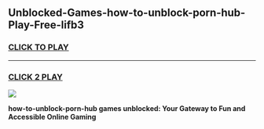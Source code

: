 
## Unblocked-Games-how-to-unblock-porn-hub-Play-Free-lifb3
<h3>
<a href="https://premium76.site?title=how-to-unblock-porn-hub&ref=19M">CLICK TO PLAY</a></h3>
<hr>

<h3>
<a href="https://premium76.site?title=how-to-unblock-porn-hub&ref=19M">CLICK 2 PLAY</a>
  
</h3>

<a href="https://premium76.site?title=how-to-unblock-porn-hub&ref=19M"><img src="https://clearcache.store/games.png"></a>


**how-to-unblock-porn-hub games unblocked: Your Gateway to Fun and Accessible Online Gaming**
